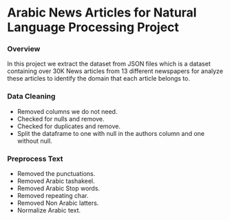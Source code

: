 # Arabic News Articles for Natural Language Processing Project
### Overview
In this project we extract the dataset from JSON files which is a dataset containing over 30K News articles from 13 different newspapers for analyze these articles to identify the domain that each article belongs to.
### Data Cleaning
- Removed columns we do not need.
- Checked for nulls and remove.
- Checked for duplicates and remove.
- Split the dataframe to one with null in the authors column and one without null. 
### Preprocess Text
- Removed the punctuations.
- Removed Arabic tashakeel.
- Removed Arabic Stop words. 
- Removed repeating char.
- Removed Non Arabic latters.
- Normalize Arabic text.
